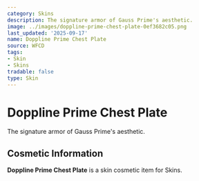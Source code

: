 ```yaml
---
category: Skins
description: The signature armor of Gauss Prime's aesthetic.
image: ../images/doppline-prime-chest-plate-0ef3682c05.png
last_updated: '2025-09-17'
name: Doppline Prime Chest Plate
source: WFCD
tags:
- Skin
- Skins
tradable: false
type: Skin
---
```


# Doppline Prime Chest Plate

The signature armor of Gauss Prime's aesthetic.

## Cosmetic Information

**Doppline Prime Chest Plate** is a skin cosmetic item for Skins.

